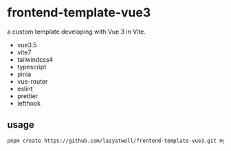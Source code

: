 # frontend-template-vue3

a custom template developing with Vue 3 in Vite.

- vue3.5
- vite7
- tailwindcss4
- typescript
- pinia
- vue-router
- eslint
- prettier
- lefthook

## usage

```sh
pnpm create https://github.com/lazyatwell/frontend-template-vue3.git my-project

```
